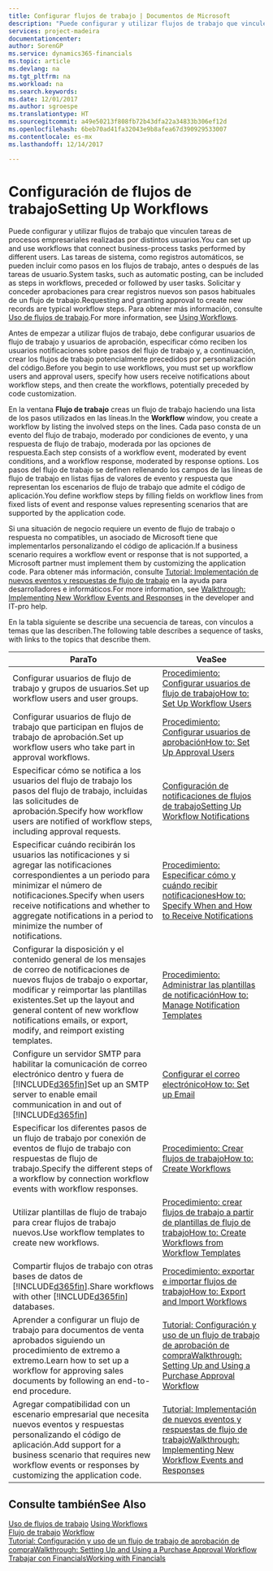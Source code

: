 ```yaml
---
title: Configurar flujos de trabajo | Documentos de Microsoft
description: "Puede configurar y utilizar flujos de trabajo que vinculen tareas de procesos empresariales realizadas por distintos usuarios. Las tareas de sistema, como registros automáticos, se pueden incluir como pasos en los flujos de trabajo, antes o después de las tareas de usuario. Solicitar y conceder aprobaciones para crear registros nuevos son pasos habituales de un flujo de trabajo."
services: project-madeira
documentationcenter: 
author: SorenGP
ms.service: dynamics365-financials
ms.topic: article
ms.devlang: na
ms.tgt_pltfrm: na
ms.workload: na
ms.search.keywords: 
ms.date: 12/01/2017
ms.author: sgroespe
ms.translationtype: HT
ms.sourcegitcommit: a49e50213f808fb72b43dfa22a34833b306ef12d
ms.openlocfilehash: 6beb70ad41fa32043e9b8afea67d390929533007
ms.contentlocale: es-mx
ms.lasthandoff: 12/14/2017

---
```

# <a name="setting-up-workflows"></a><span data-ttu-id="97cc6-105">Configuración de flujos de trabajo</span><span class="sxs-lookup"><span data-stu-id="97cc6-105">Setting Up Workflows</span></span>
<span data-ttu-id="97cc6-106">Puede configurar y utilizar flujos de trabajo que vinculen tareas de procesos empresariales realizadas por distintos usuarios.</span><span class="sxs-lookup"><span data-stu-id="97cc6-106">You can set up and use workflows that connect business-process tasks performed by different users.</span></span> <span data-ttu-id="97cc6-107">Las tareas de sistema, como registros automáticos, se pueden incluir como pasos en los flujos de trabajo, antes o después de las tareas de usuario.</span><span class="sxs-lookup"><span data-stu-id="97cc6-107">System tasks, such as automatic posting, can be included as steps in workflows, preceded or followed by user tasks.</span></span> <span data-ttu-id="97cc6-108">Solicitar y conceder aprobaciones para crear registros nuevos son pasos habituales de un flujo de trabajo.</span><span class="sxs-lookup"><span data-stu-id="97cc6-108">Requesting and granting approval to create new records are typical workflow steps.</span></span> <span data-ttu-id="97cc6-109">Para obtener más información, consulte [Uso de flujos de trabajo](across-use-workflows.md).</span><span class="sxs-lookup"><span data-stu-id="97cc6-109">For more information, see [Using Workflows](across-use-workflows.md).</span></span>  

 <span data-ttu-id="97cc6-110">Antes de empezar a utilizar flujos de trabajo, debe configurar usuarios de flujo de trabajo y usuarios de aprobación, especificar cómo reciben los usuarios notificaciones sobre pasos del flujo de trabajo y, a continuación, crear los flujos de trabajo potencialmente precedidos por personalización del código.</span><span class="sxs-lookup"><span data-stu-id="97cc6-110">Before you begin to use workflows, you must set up workflow users and approval users, specify how users receive notifications about workflow steps, and then create the workflows, potentially preceded by code customization.</span></span>  

 <span data-ttu-id="97cc6-111">En la ventana **Flujo de trabajo** creas un flujo de trabajo haciendo una lista de los pasos utilizados en las líneas.</span><span class="sxs-lookup"><span data-stu-id="97cc6-111">In the **Workflow** window, you create a workflow by listing the involved steps on the lines.</span></span> <span data-ttu-id="97cc6-112">Cada paso consta de un evento del flujo de trabajo, moderado por condiciones de evento, y una respuesta de flujo de trabajo, moderada por las opciones de respuesta.</span><span class="sxs-lookup"><span data-stu-id="97cc6-112">Each step consists of a workflow event, moderated by event conditions, and a workflow response, moderated by response options.</span></span> <span data-ttu-id="97cc6-113">Los pasos del flujo de trabajo se definen rellenando los campos de las líneas de flujo de trabajo en listas fijas de valores de evento y respuesta que representan los escenarios de flujo de trabajo que admite el código de aplicación.</span><span class="sxs-lookup"><span data-stu-id="97cc6-113">You define workflow steps by filling fields on workflow lines from fixed lists of event and response values representing scenarios that are supported by the application code.</span></span>  

 <span data-ttu-id="97cc6-114">Si una situación de negocio requiere un evento de flujo de trabajo o respuesta no compatibles, un asociado de Microsoft tiene que implementarlos personalizando el código de aplicación.</span><span class="sxs-lookup"><span data-stu-id="97cc6-114">If a business scenario requires a workflow event or response that is not supported, a Microsoft partner must implement them by customizing the application code.</span></span> <span data-ttu-id="97cc6-115">Para obtener más información, consulte [Tutorial: Implementación de nuevos eventos y respuestas de flujo de trabajo](/dynamics_nav/Walkthrough--Implementing-New-Workflow-Events-and-Responses) en la ayuda para desarrolladores e informáticos.</span><span class="sxs-lookup"><span data-stu-id="97cc6-115">For more information, see [Walkthrough: Implementing New Workflow Events and Responses](/dynamics_nav/Walkthrough--Implementing-New-Workflow-Events-and-Responses) in the developer and IT-pro help.</span></span>

 <span data-ttu-id="97cc6-116">En la tabla siguiente se describe una secuencia de tareas, con vínculos a temas que las describen.</span><span class="sxs-lookup"><span data-stu-id="97cc6-116">The following table describes a sequence of tasks, with links to the topics that describe them.</span></span>  

|<span data-ttu-id="97cc6-117">**Para**</span><span class="sxs-lookup"><span data-stu-id="97cc6-117">**To**</span></span>|<span data-ttu-id="97cc6-118">**Vea**</span><span class="sxs-lookup"><span data-stu-id="97cc6-118">**See**</span></span>|  
|------------|-------------|  
|<span data-ttu-id="97cc6-119">Configurar usuarios de flujo de trabajo y grupos de usuarios.</span><span class="sxs-lookup"><span data-stu-id="97cc6-119">Set up workflow users and user groups.</span></span>|[<span data-ttu-id="97cc6-120">Procedimiento: Configurar usuarios de flujo de trabajo</span><span class="sxs-lookup"><span data-stu-id="97cc6-120">How to: Set Up Workflow Users</span></span>](across-how-to-set-up-workflow-users.md)|  
|<span data-ttu-id="97cc6-121">Configurar usuarios de flujo de trabajo que participan en flujos de trabajo de aprobación.</span><span class="sxs-lookup"><span data-stu-id="97cc6-121">Set up workflow users who take part in approval workflows.</span></span>|[<span data-ttu-id="97cc6-122">Procedimiento: Configurar usuarios de aprobación</span><span class="sxs-lookup"><span data-stu-id="97cc6-122">How to: Set Up Approval Users</span></span>](across-how-to-set-up-approval-users.md)|  
|<span data-ttu-id="97cc6-123">Especificar cómo se notifica a los usuarios del flujo de trabajo los pasos del flujo de trabajo, incluidas las solicitudes de aprobación.</span><span class="sxs-lookup"><span data-stu-id="97cc6-123">Specify how workflow users are notified of workflow steps, including approval requests.</span></span>|[<span data-ttu-id="97cc6-124">Configuración de notificaciones de flujos de trabajo</span><span class="sxs-lookup"><span data-stu-id="97cc6-124">Setting Up Workflow Notifications</span></span>](across-setting-up-workflow-notifications.md)|  
|<span data-ttu-id="97cc6-125">Especificar cuándo recibirán los usuarios las notificaciones y si agregar las notificaciones correspondientes a un periodo para minimizar el número de notificaciones.</span><span class="sxs-lookup"><span data-stu-id="97cc6-125">Specify when users receive notifications and whether to aggregate notifications in a period to minimize the number of notifications.</span></span>|[<span data-ttu-id="97cc6-126">Procedimiento: Especificar cómo y cuándo recibir notificaciones</span><span class="sxs-lookup"><span data-stu-id="97cc6-126">How to: Specify When and How to Receive Notifications</span></span>](across-how-to-specify-when-and-how-to-receive-notifications.md)|  
|<span data-ttu-id="97cc6-127">Configurar la disposición y el contenido general de los mensajes de correo de notificaciones de nuevos flujos de trabajo o exportar, modificar y reimportar las plantillas existentes.</span><span class="sxs-lookup"><span data-stu-id="97cc6-127">Set up the layout and general content of new workflow notifications emails, or export, modify, and reimport existing templates.</span></span>|[<span data-ttu-id="97cc6-128">Procedimiento: Administrar las plantillas de notificación</span><span class="sxs-lookup"><span data-stu-id="97cc6-128">How to: Manage Notification Templates</span></span>](across-how-to-manage-notification-templates.md)|  
|<span data-ttu-id="97cc6-129">Configure un servidor SMTP para habilitar la comunicación de correo electrónico dentro y fuera de [!INCLUDE[d365fin](includes/d365fin_md.md)]</span><span class="sxs-lookup"><span data-stu-id="97cc6-129">Set up an SMTP server to enable email communication in and out of [!INCLUDE[d365fin](includes/d365fin_md.md)]</span></span>|[<span data-ttu-id="97cc6-130">Configurar el correo electrónico</span><span class="sxs-lookup"><span data-stu-id="97cc6-130">How to: Set up Email</span></span>](madeira-how-setup-email.md)|
|<span data-ttu-id="97cc6-131">Especificar los diferentes pasos de un flujo de trabajo por conexión de eventos de flujo de trabajo con respuestas de flujo de trabajo.</span><span class="sxs-lookup"><span data-stu-id="97cc6-131">Specify the different steps of a workflow by connection workflow events with workflow responses.</span></span>|[<span data-ttu-id="97cc6-132">Procedimiento: Crear flujos de trabajo</span><span class="sxs-lookup"><span data-stu-id="97cc6-132">How to: Create Workflows</span></span>](across-how-to-create-workflows.md)|  
|<span data-ttu-id="97cc6-133">Utilizar plantillas de flujo de trabajo para crear flujos de trabajo nuevos.</span><span class="sxs-lookup"><span data-stu-id="97cc6-133">Use workflow templates to create new workflows.</span></span>|[<span data-ttu-id="97cc6-134">Procedimiento: crear flujos de trabajo a partir de plantillas de flujo de trabajo</span><span class="sxs-lookup"><span data-stu-id="97cc6-134">How to: Create Workflows from Workflow Templates</span></span>](across-how-to-create-workflows-from-workflow-templates.md)|  
|<span data-ttu-id="97cc6-135">Compartir flujos de trabajo con otras bases de datos de [!INCLUDE[d365fin](includes/d365fin_md.md)].</span><span class="sxs-lookup"><span data-stu-id="97cc6-135">Share workflows with other [!INCLUDE[d365fin](includes/d365fin_md.md)] databases.</span></span>|[<span data-ttu-id="97cc6-136">Procedimiento: exportar e importar flujos de trabajo</span><span class="sxs-lookup"><span data-stu-id="97cc6-136">How to: Export and Import Workflows</span></span>](across-how-to-export-and-import-workflows.md)|  
|<span data-ttu-id="97cc6-137">Aprender a configurar un flujo de trabajo para documentos de venta aprobados siguiendo un procedimiento de extremo a extremo.</span><span class="sxs-lookup"><span data-stu-id="97cc6-137">Learn how to set up a workflow for approving sales documents by following an end-to-end procedure.</span></span>|[<span data-ttu-id="97cc6-138">Tutorial: Configuración y uso de un flujo de trabajo de aprobación de compra</span><span class="sxs-lookup"><span data-stu-id="97cc6-138">Walkthrough: Setting Up and Using a Purchase Approval Workflow</span></span>](walkthrough-setting-up-and-using-a-purchase-approval-workflow.md)|  
|<span data-ttu-id="97cc6-139">Agregar compatibilidad con un escenario empresarial que necesita nuevos eventos y respuestas personalizando el código de aplicación.</span><span class="sxs-lookup"><span data-stu-id="97cc6-139">Add support for a business scenario that requires new workflow events or responses by customizing the application code.</span></span>|[<span data-ttu-id="97cc6-140">Tutorial: Implementación de nuevos eventos y respuestas de flujo de trabajo</span><span class="sxs-lookup"><span data-stu-id="97cc6-140">Walkthrough: Implementing New Workflow Events and Responses</span></span>](/dynamics_nav/Walkthrough--Implementing-New-Workflow-Events-and-Responses)|  

## <a name="see-also"></a><span data-ttu-id="97cc6-141">Consulte también</span><span class="sxs-lookup"><span data-stu-id="97cc6-141">See Also</span></span>  
 <span data-ttu-id="97cc6-142">[Uso de flujos de trabajo](across-use-workflows.md) </span><span class="sxs-lookup"><span data-stu-id="97cc6-142">[Using Workflows](across-use-workflows.md) </span></span>  
 <span data-ttu-id="97cc6-143">[Flujo de trabajo](across-workflow.md) </span><span class="sxs-lookup"><span data-stu-id="97cc6-143">[Workflow](across-workflow.md) </span></span>  
 [<span data-ttu-id="97cc6-144">Tutorial: Configuración y uso de un flujo de trabajo de aprobación de compra</span><span class="sxs-lookup"><span data-stu-id="97cc6-144">Walkthrough: Setting Up and Using a Purchase Approval Workflow</span></span>](walkthrough-setting-up-and-using-a-purchase-approval-workflow.md)  
 [<span data-ttu-id="97cc6-145">Trabajar con Financials</span><span class="sxs-lookup"><span data-stu-id="97cc6-145">Working with Financials</span></span>](ui-work-product.md)

